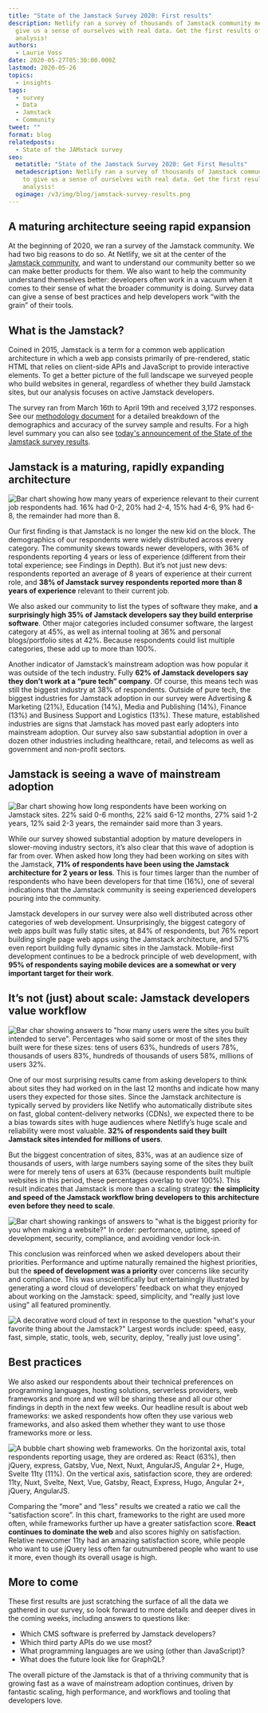 ```yaml
---
title: "State of the Jamstack Survey 2020: First results"
description: Netlify ran a survey of thousands of Jamstack community members to
  give us a sense of ourselves with real data. Get the first results of our
  analysis!
authors:
  - Laurie Voss
date: 2020-05-27T05:30:00.000Z
lastmod: 2020-05-26
topics:
  - insights
tags:
  - survey
  - Data
  - Jamstack
  - Community
tweet: ""
format: blog
relatedposts:
  - State of the JAMstack survey
seo:
  metatitle: "State of the Jamstack Survey 2020: Get First Results"
  metadescription: Netlify ran a survey of thousands of Jamstack community members
    to give us a sense of ourselves with real data. Get the first results of our
    analysis!
  ogimage: /v3/img/blog/jamstack-survey-results.png
---
```

## A maturing architecture seeing rapid expansion

At the beginning of 2020, we ran a survey of the Jamstack community. We had two big reasons to do so. At Netlify, we sit at the center of the [Jamstack community](https://www.netlify.com/jamstack/), and want to understand our community better so we can make better products for them. We also want to help the community understand themselves better: developers often work in a vacuum when it comes to their sense of what the broader community is doing. Survey data can give a sense of best practices and help developers work “with the grain” of their tools.

## What is the Jamstack?

Coined in 2015, Jamstack is a term for a common web application architecture in which a web app consists primarily of pre-rendered, static HTML that relies on client-side APIs and JavaScript to provide interactive elements. To get a better picture of the full landscape we surveyed people who build websites in general, regardless of whether they build Jamstack sites, but our analysis focuses on active Jamstack developers.

The survey ran from March 16th to April 19th and received 3,172 responses. See our [methodology document](https://docs.google.com/document/d/1BlolV-IMwUy0VtdeC7GnHfGmh4KKpxDyLzdriYwhm-0) for a detailed breakdown of the demographics and accuracy of the survey sample and results. For a high level summary you can also see [today's announcement of the State of the Jamstack survey results](https://www.netlify.com/press/modern-websites-are-built-on-the-jamstack-architecture-due-to-performance-reliability-and-speed-of-developer-workflows-according-to-industry-survey-by-netlify/).

## Jamstack is a maturing, rapidly expanding architecture

![Bar chart showing how many years of experience relevant to their current job respondents had. 16% had 0-2, 20% had 2-4, 15% had 4-6, 9% had 6-8, the remainder had more than 8.](/v3/img/blog/experience.png)

Our first finding is that Jamstack is no longer the new kid on the block. The demographics of our respondents were widely distributed across every category. The community skews towards newer developers, with 36% of respondents reporting 4 years or less of experience (different from their total experience; see Findings in Depth). But it’s not just new devs: respondents reported an average of 8 years of experience at their current role, and **38% of Jamstack survey respondents reported more than 8 years of experience** relevant to their current job.

We also asked our community to list the types of software they make, and **a surprisingly high 35% of Jamstack developers say they build enterprise software**. Other major categories included consumer software, the largest category at 45%, as well as internal tooling at 36% and personal blogs/portfolio sites at 42%. Because respondents could list multiple categories, these add up to more than 100%.

Another indicator of Jamstack’s mainstream adoption was how popular it was outside of the tech industry. Fully **62% of Jamstack developers say they don’t work at a “pure tech” company**. Of course, this means tech was still the biggest industry at 38% of respondents. Outside of pure tech, the biggest industries for Jamstack adoption in our survey were Advertising & Marketing (21%), Education (14%), Media and Publishing (14%), Finance (13%) and Business Support and Logistics (13%). These mature, established industries are signs that Jamstack has moved past early adopters into mainstream adoption. Our survey also saw substantial adoption in over a dozen other industries including healthcare, retail, and telecoms as well as government and non-profit sectors.

## Jamstack is seeing a wave of mainstream adoption

![Bar chart showing how long respondents have been working on Jamstack sites. 22% said 0-6 months, 22% said 6-12 months, 27% said 1-2 years, 12% said 2-3 years, the remainder said more than 3 years.](/v3/img/blog/jamstack-experience.png)

While our survey showed substantial adoption by mature developers in slower-moving industry sectors, it’s also clear that this wave of adoption is far from over. When asked how long they had been working on sites with the Jamstack, **71% of respondents have been using the Jamstack architecture for 2 years or less**. This is four times larger than the number of respondents who have been developers for that time (16%), one of several indications that the Jamstack community is seeing experienced developers pouring into the community.

Jamstack developers in our survey were also well distributed across other categories of web development. Unsurprisingly, the biggest category of web apps built was fully static sites, at 84% of respondents, but 76% report building single page web apps using the Jamstack architecture, and 57% even report building fully dynamic sites in the Jamstack. Mobile-first development continues to be a bedrock principle of web development, with **95% of respondents saying mobile devices are a somewhat or very important target for their work**.

## It’s not (just) about scale: Jamstack developers value workflow

![Bar char showing answers to "how many users were the sites you built intended to serve". Percentages who said some or most of the sites they built were for these sizes: tens of users 63%, hundreds of users 78%, thousands of users 83%, hundreds of thousands of users 58%, millions of users 32%.](/v3/img/blog/size-of-audiences-simplified.png)

One of our most surprising results came from asking developers to think about sites they had worked on in the last 12 months and indicate how many users they expected for those sites. Since the Jamstack architecture is typically served by providers like Netlify who automatically distribute sites on fast, global content-delivery networks (CDNs), we expected there to be a bias towards sites with huge audiences where Netlify’s huge scale and reliability were most valuable. **32% of respondents said they built Jamstack sites intended for millions of users**.

But the biggest concentration of sites, 83%, was at an audience size of thousands of users, with large numbers saying some of the sites they built were for merely tens of users at 63% (because respondents built multiple websites in this period, these percentages overlap to over 100%). This result indicates that Jamstack is more than a scaling strategy: **the simplicity and speed of the Jamstack workflow bring developers to this architecture even before they need to scale**.

![Bar chart showing rankings of answers to "what is the biggest priority for you when making a website?" In order: performance, uptime, speed of development, security, compliance, and avoiding vendor lock-in.](/v3/img/blog/priorities-large.png)

This conclusion was reinforced when we asked developers about their priorities. Performance and uptime naturally remained the highest priorities, but the **speed of development was a priority** over concerns like security and compliance. This was unscientifically but entertainingly illustrated by generating a word cloud of developers’ feedback on what they enjoyed about working on the Jamstack: speed, simplicity, and “really just love using” all featured prominently.

![A decorative word cloud of text in response to the question "what's your favorite thing about the Jamstack?" Largest words include: speed, easy, fast, simple, static, tools, web, security, deploy, "really just love using".](/v3/img/blog/word-cloud.png)

## Best practices

We also asked our respondents about their technical preferences on programming languages, hosting solutions, serverless providers, web frameworks and more and we will be sharing these and all our other findings in depth in the next few weeks. Our headline result is about web frameworks: we asked respondents how often they use various web frameworks, and also asked them whether they want to use those frameworks more or less.

![A bubble chart showing web frameworks. On the horizontal axis, total respondents reporting usage, they are ordered as: React (63%), then jQuery, express, Gatsby, Vue, Next, Nuxt, AngularJS, Angular 2+, Huge, Svelte 11ty (11%). On the vertical axis, satisfaction score, they are ordered: 11ty, Nuxt, Svelte, Next, Vue, Gatsby, React, Express, Hugo, Angular 2+, jQuery, AngularJS.](/v3/img/blog/frameworks.png)

Comparing the “more” and “less” results we created a ratio we call the “satisfaction score”. In this chart, frameworks to the right are used more often, while frameworks further up have a greater satisfaction score. **React continues to dominate the web** and also scores highly on satisfaction. Relative newcomer 11ty had an amazing satisfaction score, while people who want to use jQuery less often far outnumbered people who want to use it more, even though its overall usage is high.

## More to come

These first results are just scratching the surface of all the data we gathered in our survey, so look forward to more details and deeper dives in the coming weeks, including answers to questions like:

* Which CMS software is preferred by Jamstack developers?
* Which third party APIs do we use most?
* What programming languages are we using (other than JavaScript)?
* What does the future look like for GraphQL?

The overall picture of the Jamstack is that of a thriving community that is growing fast as a wave of mainstream adoption continues, driven by fantastic scaling, high performance, and workflows and tooling that developers love.
